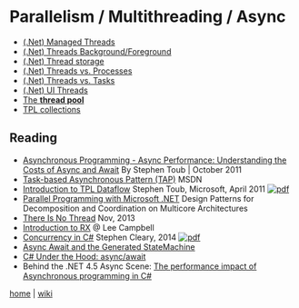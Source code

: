 # Parallelism / Multithreading / Async

+ [(.Net) Managed Threads](./parallel/dotnetManagedThreads.md)
+ [(.Net) Threads Background/Foreground](./parallel/dotnetThreadsBackForeGround.md)
+ [(.Net) Thread storage](./parallel/threadLocalStorage.md)
+ [(.Net) Threads vs. Processes](./parallel/dotnetThreadsProcesses.md)
+ [(.Net) Threads vs. Tasks](./parallel/dotnetThreadsTasks.md)
+ [(.Net) UI Threads](./parallel/dotnetUIThreads.md)
+ [The **thread pool**](./parallel/threadPool.md)
+ [TPL collections](./parallel/tplCollections.md)

## Reading

+ [Asynchronous Programming - Async Performance: Understanding the Costs of Async and Await](https://msdn.microsoft.com/en-us/magazine/hh456402.aspx) By Stephen Toub | October 2011
+ [Task-based Asynchronous Pattern (TAP)](https://docs.microsoft.com/en-us/dotnet/standard/asynchronous-programming-patterns/task-based-asynchronous-pattern-tap) MSDN
+ [Introduction to TPL Dataflow](./parallel/TPLDataflow.pdf) Stephen Toub, Microsoft, April 2011 [![pdf](https://img.shields.io/badge/file-pdf-brightgreen.svg)](./parallel/TPLDataflow.pdf)
+ [Parallel Programming with Microsoft .NET](https://msdn.microsoft.com/en-us/library/ff963553.aspx) Design Patterns for Decomposition and Coordination on Multicore Architectures
+ [There Is No Thread](http://blog.stephencleary.com/2013/11/there-is-no-thread.html) Nov, 2013
+ [Introduction to RX](http://www.introtorx.com/Content/v1.0.10621.0/02_KeyTypes.html) @ Lee Campbell
+ [Concurrency in C#](https://1drv.ms/b/s!AnIyfO51kH7NwkK3JIjSrZJndzk0) Stephen Cleary, 2014 [![pdf](https://img.shields.io/badge/file-pdf-brightgreen.svg)](https://1drv.ms/b/s!AnIyfO51kH7NwkK3JIjSrZJndzk0)
+ [Async Await and the Generated StateMachine](https://www.codeproject.com/Articles/535635/Async-Await-and-the-Generated-StateMachine)
+ [C# Under the Hood: async/await](https://www.markopapic.com/csharp-under-the-hood-async-await/)
+ Behind the .NET 4.5 Async Scene: [The performance impact of Asynchronous programming in C#](https://www.dynatrace.com/news/blog/behind-net-4-5-async-scene-performance-impact-asynchronous-programming-c/)

[home](README.md)
|
[wiki](https://github.com/illegitimis/Tutorial/wiki)